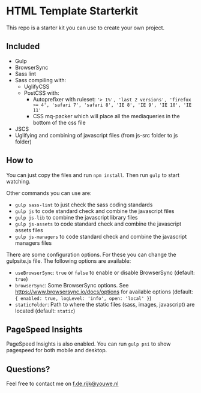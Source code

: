 # HTML Template Starterkit

This repo is a starter kit you can use to create your own project.

## Included

* Gulp
* BrowserSync
* Sass lint
* Sass compiling with:
  * UglifyCSS
  * PostCSS with:
    * Autoprefixer with ruleset: `'> 1%', 'last 2 versions', 'firefox >= 4', 'safari 7', 'safari 8', 'IE 8', 'IE 9', 'IE 10', 'IE 11'`
    * CSS mq-packer which will place all the mediaqueries in the bottom of the css file
* JSCS
* Uglifying and combining of javascript files (from js-src folder to js folder)

## How to

You can just copy the files and run `npm install`. Then run `gulp` to start watching.

Other commands you can use are:
* `gulp sass-lint` to just check the sass coding standards
* `gulp js` to code standard check and combine the javascript files
* `gulp js-lib` to combine the javascript library files
* `gulp js-assets` to code standard check and combine the javascript assets files
* `gulp js-managers` to code standard check and combine the javascript managers files

There are some configuration options. For these you can change the gulpsite.js file. The following options are available:
* `useBrowserSync`: `true` or `false` to enable or disable BrowserSync (default: `true`)
* `browserSync`: Some BrowserSync options. See https://www.browsersync.io/docs/options for available options (default: `{ enabled: true, logLevel: 'info', open: 'local' }`)
* `staticFolder`: Path to where the static files (sass, images, javascript) are located (default: `static`)

## PageSpeed Insights

PageSpeed Insights is also enabled. You can run `gulp psi` to show pagespeed for both mobile and desktop.

## Questions?

Feel free to contact me on [f.de.rijk@youwe.nl](mailto:f.de.rijk@youwe.nl)
